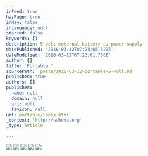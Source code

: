 ```yaml
---
inFeed: true
hasPage: true
inNav: false
inLanguage: null
starred: false
keywords: []
description: 5 volt external battery as power supply
datePublished: '2016-03-12T07:23:05.520Z'
dateModified: '2016-03-12T07:23:01.756Z'
author: []
title: 'Portable '
sourcePath: _posts/2016-03-12-portable-5-volt.md
published: true
authors: []
publisher:
  name: null
  domain: null
  url: null
  favicon: null
url: portable/index.html
_context: 'http://schema.org'
_type: Article

---
```

![](https://s3-us-west-2.amazonaws.com/the-grid-img/p/d7af36f59d43b5515cb1d7d1fcb96eb2de45d21a.png)
![](https://the-grid-user-content.s3-us-west-2.amazonaws.com/b8768182-d43a-4b14-b77f-383125c939d8.png)
![](https://s3-us-west-2.amazonaws.com/the-grid-img/p/afef3589860a6c9973fa8d611a2d72acf88511a6.png)
![](https://s3-us-west-2.amazonaws.com/the-grid-img/p/f6ea77ba947bd64a8da6c90d495c1b4f9b9ddb44.png)
![](https://the-grid-user-content.s3-us-west-2.amazonaws.com/a0cd2af2-df20-4e9e-b3a6-4663cfac3a79.png)